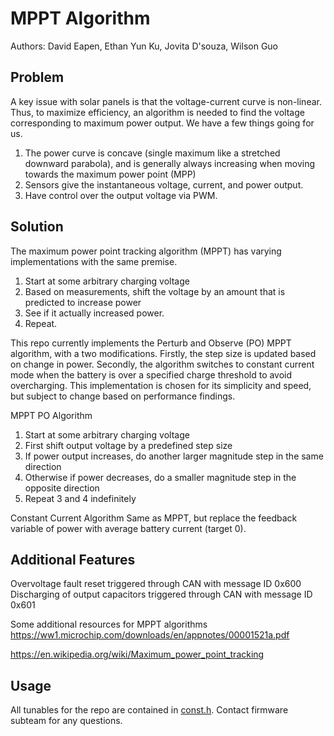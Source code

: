 # MPPT Algorithm
Authors: David Eapen, Ethan Yun Ku, Jovita D'souza, Wilson Guo

## Problem
A key issue with solar panels is that the voltage-current curve is non-linear. Thus, to maximize efficiency,
an algorithm is needed to find the voltage corresponding to maximum power output. We have a few things going
for us.

1. The power curve is concave (single maximum like a stretched downward parabola), and is generally always increasing
when moving towards the maximum power point (MPP)
2. Sensors give the instantaneous voltage, current, and power output.
3. Have control over the output voltage via PWM.

## Solution
The maximum power point tracking algorithm (MPPT) has varying implementations with the same premise.

1. Start at some arbitrary charging voltage
2. Based on measurements, shift the voltage by an amount that is predicted to increase power
3. See if it actually increased power.
4. Repeat.

This repo currently implements the Perturb and Observe (PO) MPPT algorithm, with a two modifications. Firstly, the step
size is updated based on change in power. Secondly, the algorithm switches to constant current mode when the battery is 
over a specified charge threshold to avoid overcharging. This implementation is chosen for its simplicity and speed, but 
subject to change based on performance findings.

MPPT PO Algorithm
1. Start at some arbitrary charging voltage
2. First shift output voltage by a predefined step size
3. If power output increases, do another larger magnitude step in the same direction
4. Otherwise if power decreases, do a smaller magnitude step in the opposite direction
5. Repeat 3 and 4 indefinitely

Constant Current Algorithm
Same as MPPT, but replace the feedback variable of power with average battery current (target 0).

## Additional Features
Overvoltage fault reset triggered through CAN with message ID 0x600
Discharging of output capacitors triggered through CAN with message ID 0x601

Some additional resources for MPPT algorithms
https://ww1.microchip.com/downloads/en/appnotes/00001521a.pdf

https://en.wikipedia.org/wiki/Maximum_power_point_tracking


## Usage
All tunables for the repo are contained in [const.h](./include/const.h). Contact firmware subteam for any questions.